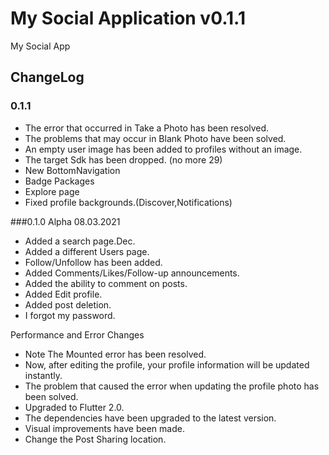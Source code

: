 # My Social Application v0.1.1
My Social App

## ChangeLog
### 0.1.1
- The error that occurred in Take a Photo has been resolved.
- The problems that may occur in Blank Photo have been solved.
- An empty user image has been added to profiles without an image.
- The target Sdk has been dropped. (no more 29)
- New BottomNavigation
- Badge Packages
- Explore page
- Fixed profile backgrounds.(Discover,Notifications)


###0.1.0 Alpha 08.03.2021
- Added a search page.Dec.
- Added a different Users page.
- Follow/Unfollow has been added.
- Added Comments/Likes/Follow-up announcements.
- Added the ability to comment on posts.
- Added Edit profile.
- Added post deletion.
- I forgot my password.

Performance and Error Changes
- Note The Mounted error has been resolved.
- Now, after editing the profile, your profile information will be updated instantly.
- The problem that caused the error when updating the profile photo has been solved.
- Upgraded to Flutter 2.0.
- The dependencies have been upgraded to the latest version.
- Visual improvements have been made.
- Change the Post Sharing location.
